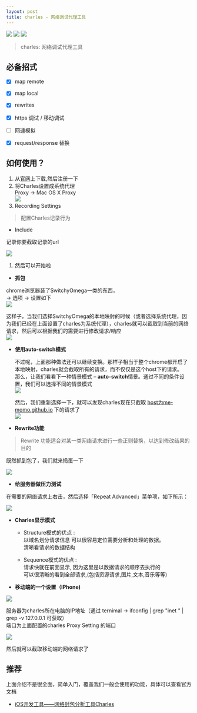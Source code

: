 ```yaml
---
layout: post
title: charles - 网络调试代理工具
---
```


![]({{site.imgurl}}/in-post/test-utils/charles-1.png)
![]({{site.imgurl}}/in-post/test-utils/charles-2.png)
![]({{site.imgurl}}/in-post/test-utils/charles-3.png)


> charles: 网络调试代理工具


## 必备招式

* [x] map remote
* [x] map local
* [x] rewrites
* [x] https 调试 / 移动调试
* [ ] 网速模拟
* [x] request/response 替换


## 如何使用？

1. 从[官网](https://www.charlesproxy.com/download/)上下载,然后注册一下
2. 将Charles设置成系统代理  
   Proxy -> Mac OS X Proxy  
   ![]({{site.imgurl}}/in-post/test-utils/charles-1.png)
3. Recording Settings

> 配置Charles记录行为


* Include


记录你要截取记录的url

![]({{site.imgurl}}/in-post/test-utils/charles-2.png)


1. 然后可以开始啦


* **抓包**


chrome浏览器装了SwitchyOmega一类的东西，  
-> 选项 -> 设置如下  
![]({{site.imgurl}}/in-post/test-utils/charles-3.png)
  
这样子，当我们选择SwitchyOmega的本地映射的时候（或者选择系统代理，因为我们已经在上面设置了charles为系统代理），charles就可以截取到当前的网络请求，然后可以根据我们的需要进行修改请求/响应  
![]({{site.imgurl}}/in-post/test-utils/charles-4.png)


* **使用auto-switch模式**
 
  不过呢，上面那种做法还可以继续变换。那样子相当于整个chrome都开启了本地映射，charles就会截取所有的请求，而不仅仅是这个host下的请求。  
  那么，让我们看看下一种情景模式 – **auto-switch**情景。通过不同的条件设置，我们可以选择不同的情景模式  
  ![]({{site.imgurl}}/in-post/test-utils/charles-5.png)
  
  然后，我们重新选择一下，就可以发现charles现在只截取 [host为me-momo.github.io](http://xn--hostme-momo-k68q.github.io) 下的请求了  
  ![]({{site.imgurl}}/in-post/test-utils/charles-6.png)

 
* **Rewrite功能**


> Rewrite 功能适合对某一类网络请求进行一些正则替换，以达到修改结果的目的


既然抓到包了，我们就来捣蛋一下

![]({{site.imgurl}}/in-post/test-utils/charles-7.png)


* **给服务器做压力测试**


在需要的网络请求上右击，然后选择「Repeat Advanced」菜单项，如下所示：

![]({{site.imgurl}}/in-post/test-utils/charles-8.png)


* **Charles显示模式**
 
  * Structure模式的优点 :  
    以域名划分请求信息 可以很容易定位需要分析和处理的数据。  
    清晰看请求的数据结构
 
  * Sequence模式的优点 :  
    请求快就在前面显示, 因为这里是以数据请求的顺序去执行的  
    可以很清晰的看到全部请求,(包括资源请求,图片,文本,音乐等等)

 
* **移动端的一个设置（IPhone)**


![]({{site.imgurl}}/in-post/test-utils/charles-9.png)


服务器为charles所在电脑的IP地址（通过 ternimal -> ifconfig | grep "inet " | grep -v 127.0.0.1 可获取）  
端口为上面配置的charles Proxy Setting 的端口

![]({{site.imgurl}}/in-post/test-utils/charles-10.png)


然后就可以截取移动端的网络请求了

## 推荐

上面介绍不是很全面，简单入门，覆盖我们一般会使用的功能，具体可以查看官方文档

* [iOS开发工具——网络封包分析工具Charles](http://www.infoq.com/cn/articles/network-packet-analysis-tool-charles)

